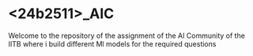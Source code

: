 # <24b2511>_AIC
Welcome to the repository of the assignment of the AI Community of the IITB where i build different Ml models for the required questions 
